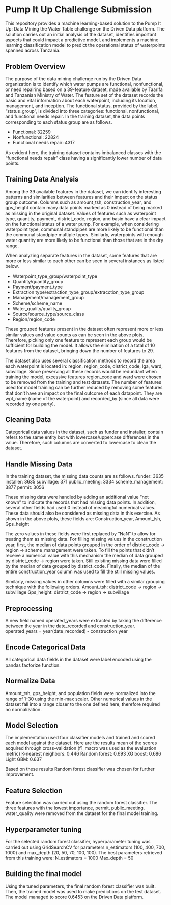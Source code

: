 # Pump It Up Challenge Submission
This repository provides a machine learning-based solution to the Pump It Up: Data Mining the Water Table challenge on the Driven Data platform. The solution carries out an initial analysis of the dataset, identifies important aspects that could impact a predictive model, and implements a machine learning classification model to predict the operational status of waterpoints spanned across Tanzania. 

## Problem Overview
The purpose of the data mining challenge run by the Driven Data organization is to identify which water pumps are functional, nonfunctional, or need repairing based on a 39-feature dataset, made available by Taarifa and Tanzanian Ministry of Water. 
The feature set of the dataset records the basic and vital information about each waterpoint, including its location, management, and inception. The functional status, provided by the label, “status_group”, is divided into three categories: functional, nonfunctional, and functional needs repair. In the training dataset, the data points corresponding to each status group are as follows. 
<ul>
  <li>Functional: 32259</li>
  <li>Nonfunctional: 22824</li>
  <li>Functional needs repair: 4317</li>
</ul>
As evident here, the training dataset contains imbalanced classes with the “functional needs repair” class having a significantly lower number of data points. 

## Training Data Analysis
Among the 39 available features in the dataset, we can identify interesting patterns and similarities between features and their impact on the status group outcome. Columns such as amount_tsh, construction_year, and gps_height contain many data points marked as 0 instead of being marked as missing in the original dataset. Values of features such as waterpoint type, quantity, payment, district_code, region, and basin have a clear impact on the functional status of a water pump. For example, when considering waterpoint type, communal standpipes are more likely to be functional than the communal standpipe multiple types. Similarly, waterpoints with enough water quantity are more likely to be functional than those that are in the dry range. 

When analyzing separate features in the dataset, some features that are more or less similar to each other can be seen in several instances as listed below.
<ul>
  <li>Waterpoint_type_group/waterpoint_type</li>
  <li>Quantity/quantity_group</li>
  <li>Payment/payment_type</li>
  <li>Extraction type/extraction_type_group/extracction_type_group</li>
  <li>Management/management_group</li>
  <li>Scheme/scheme_name</li>
  <li>Water_quality/quality_group</li>
  <li>Source/source_type/source_class</li>
  <li>Region/region_code</li>
</ul>

These grouped features present in the dataset often represent more or less similar values and value counts as can be seen in the above plots. Therefore, picking only one feature to represent each group would be sufficient for building the model. It allows the elimination of a total of 10 features from the dataset, bringing down the number of features to 29.

The dataset also uses several classification methods to record the area each waterpoint is located in: region, region_code, district_code, lga, ward, subvillage. Since preserving all these records would be redundant when training the model, excessive features region_code and ward were chosen to be removed from the training and test datasets. 
The number of features used for model training can be further reduced by removing some features that don’t have an impact on the final outcome of each datapoint. They are wpt_name (name of the waterpoint) and recorded_by (since all data were recorded by one party). 

## Cleaning Data

Categorical data values in the dataset, such as funder and installer, contain refers to the same entity but with lowercase/uppercase differences in the value. Therefore, such columns are converted to lowercase to clean the dataset. 

## Handle Missing Data

In the training dataset, the missing data counts are as follows. 
funder: 3635
installer: 3635
subvillage: 371
public_meeting: 3334
scheme_management: 3877
permit: 3056

These missing data were handled by adding an additional value “not known” to indicate the records that had missing data points. 
In addition, several other fields had used 0 instead of meaningful numerical values. These data should also be considered as missing data in this exercise. As shown in the above plots, these fields are: Construction_year, Amount_tsh, Gps_height

The zero values in these fields were first replaced by “NaN” to allow for treating them as missing data. For filling missing values in the construction year, first, the median of data points grouped in the order of district_code -> region -> scheme_management were taken. To fill the points that didn’t receive a numerical value with this mechanism the median of data grouped by district_code -> region were taken. Still existing missing data were filled by the median of data grouped by district_code. Finally, the median of the entire construction_year column was used to fill the still missing values. 

Similarly, missing values in other columns were filled with a similar grouping technique with the following orders. 
Amount_tsh: district_code -> region -> subvillage 
Gps_height: district_code -> region -> subvillage

## Preprocessing

A new field named operated_years were extracted by taking the difference between the year in the date_recorded and construction_year. 
operated_years = year(date_recorded) - construction_year

## Encode Categorical Data

All categorical data fields in the dataset were label encoded using the pandas factorize function. 

## Normalize Data

Amount_tsh, gps_height, and population fields were normalized into the range of 1-30 using the min-max scaler. Other numerical values in the dataset fall into a range closer to the one defined here, therefore required no normalization. 

## Model Selection

The implementation used four classifier models and trained and scored each model against the dataset. Here are the results mean of the scores acquired through cross-validation (f1_macro was used as the evaluation metric)
K-nearest neighbors: 0.446 
Random forest: 0.693
XG boost: 0.686
Light GBM: 0.637

Based on these results Random forest classifier was chosen for further improvement. 

## Feature Selection

Feature selection was carried out using the random forest classifier. The three features with the lowest importance, permit, public_meeting, water_quality were removed from the dataset for the final model training. 

## Hyperparameter tuning

For the selected random forest classifier, hyperparameter tuning was carried out using GridSearchCV for parameters n_estimators (100, 400, 700, 1000) and max_depth (20, 50, 70, 100, 100). The best parameters retrieved from this training were:
N_estimators = 1000
Max_depth = 50

## Building the final model

Using the tuned parameters, the final random forest classifier was built. Then, the trained model was used to make predictions on the test dataset. The model managed to score 0.6453 on the Driven Data platform. 




